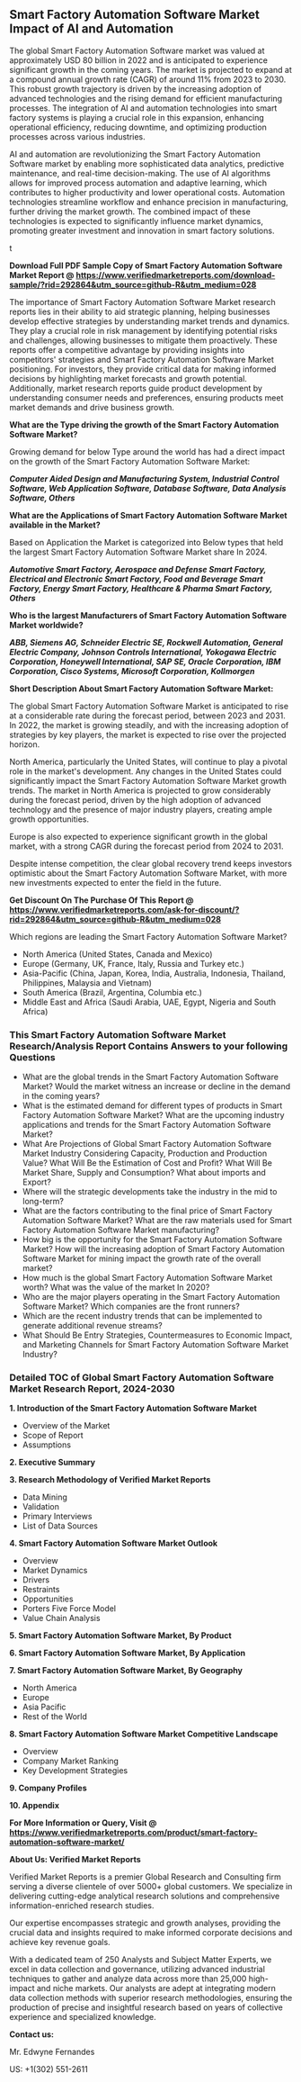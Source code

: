 <h2>Smart Factory Automation Software Market Impact of AI and Automation</h2><p>The global Smart Factory Automation Software market was valued at approximately USD 80 billion in 2022 and is anticipated to experience significant growth in the coming years. The market is projected to expand at a compound annual growth rate (CAGR) of around 11% from 2023 to 2030. This robust growth trajectory is driven by the increasing adoption of advanced technologies and the rising demand for efficient manufacturing processes. The integration of AI and automation technologies into smart factory systems is playing a crucial role in this expansion, enhancing operational efficiency, reducing downtime, and optimizing production processes across various industries.</p><p>AI and automation are revolutionizing the Smart Factory Automation Software market by enabling more sophisticated data analytics, predictive maintenance, and real-time decision-making. The use of AI algorithms allows for improved process automation and adaptive learning, which contributes to higher productivity and lower operational costs. Automation technologies streamline workflow and enhance precision in manufacturing, further driving the market growth. The combined impact of these technologies is expected to significantly influence market dynamics, promoting greater investment and innovation in smart factory solutions.</p>t</p><p id="" class=""><strong>Download Full PDF Sample Copy of Smart Factory Automation Software Market Report @ <a href="https://www.verifiedmarketreports.com/download-sample/?rid=292864&utm_source=github-R&utm_medium=028" target="_blank">https://www.verifiedmarketreports.com/download-sample/?rid=292864&utm_source=github-R&utm_medium=028</a></strong></p><p>The importance of&nbsp;Smart Factory Automation Software Market research reports lies in their ability to aid strategic planning, helping businesses develop effective strategies by understanding market trends and dynamics. They play a crucial role in risk management by identifying potential risks and challenges, allowing businesses to mitigate them proactively. These reports offer a competitive advantage by providing insights into competitors' strategies and Smart Factory Automation Software Market positioning. For investors, they provide critical data for making informed decisions by highlighting market forecasts and growth potential. Additionally, market research reports guide product development by understanding consumer needs and preferences, ensuring products meet market demands and drive business growth.</p><p><strong>What are the&nbsp;Type driving the growth of the Smart Factory Automation Software Market?</strong></p><p id="" class="">Growing demand for below Type around the world has had a direct impact on the growth of the Smart Factory Automation Software Market:</p><em><strong>Computer Aided Design and Manufacturing System, Industrial Control Software, Web Application Software, Database Software, Data Analysis Software, Others</strong></em></p><strong>What are the&nbsp;Applications&nbsp;of Smart Factory Automation Software Market available in the Market?</strong></p><p id="" class="">Based on Application the Market is categorized into Below types that held the largest Smart Factory Automation Software Market share In 2024.</p><em><strong>Automotive Smart Factory, Aerospace and Defense Smart Factory, Electrical and Electronic Smart Factory, Food and Beverage Smart Factory, Energy Smart Factory, Healthcare & Pharma Smart Factory, Others</strong></em></p><strong>Who is the largest Manufacturers of Smart Factory Automation Software Market worldwide?</strong></p><p><em><strong>ABB, Siemens AG, Schneider Electric SE, Rockwell Automation, General Electric Company, Johnson Controls International, Yokogawa Electric Corporation, Honeywell International, SAP SE, Oracle Corporation, IBM Corporation, Cisco Systems, Microsoft Corporation, Kollmorgen</strong></em></p><p id="" class=""><strong>Short Description About Smart Factory Automation Software Market:</strong></p><p>The global Smart Factory Automation Software Market is anticipated to rise at a considerable rate during the forecast period, between 2023 and 2031. In 2022, the market is growing steadily, and with the increasing adoption of strategies by key players, the market is expected to rise over the projected horizon.</p><p>North America, particularly the United States, will continue to play a pivotal role in the market's development. Any changes in the United States could significantly impact the Smart Factory Automation Software Market growth trends. The market in North America is projected to grow considerably during the forecast period, driven by the high adoption of advanced technology and the presence of major industry players, creating ample growth opportunities.</p><p>Europe is also expected to experience significant growth in the global market, with a strong CAGR during the forecast period from 2024 to 2031.</p><p>Despite intense competition, the clear global recovery trend keeps investors optimistic about the Smart Factory Automation Software Market, with more new investments expected to enter the field in the future.</p><p id="" class=""><strong>Get Discount On The Purchase Of This Report @ <a href="https://www.verifiedmarketreports.com/ask-for-discount/?rid=292864&utm_source=github-R&utm_medium=028" target="_blank">https://www.verifiedmarketreports.com/ask-for-discount/?rid=292864&utm_source=github-R&utm_medium=028</a></strong></p>Which regions are leading the Smart Factory Automation Software Market?</p><ul><li>North America (United States, Canada and Mexico)</li><li>Europe (Germany, UK, France, Italy, Russia and Turkey etc.)</li><li>Asia-Pacific (China, Japan, Korea, India, Australia, Indonesia, Thailand, Philippines, Malaysia and Vietnam)</li><li>South America (Brazil, Argentina, Columbia etc.)</li><li>Middle East and Africa (Saudi Arabia, UAE, Egypt, Nigeria and South Africa)</li></ul><h3 id="" class="">This Smart Factory Automation Software Market Research/Analysis Report Contains Answers to your following Questions</h3><ul><li>What are the global trends in the Smart Factory Automation Software Market? Would the market witness an increase or decline in the demand in the coming years?</li><li>What is the estimated demand for different types of products in Smart Factory Automation Software Market? What are the upcoming industry applications and trends for the Smart Factory Automation Software Market?</li><li>What Are Projections of Global Smart Factory Automation Software Market Industry Considering Capacity, Production and Production Value? What Will Be the Estimation of Cost and Profit? What Will Be Market Share, Supply and Consumption? What about imports and Export?</li><li>Where will the strategic developments take the industry in the mid to long-term?</li><li>What are the factors contributing to the final price of Smart Factory Automation Software Market? What are the raw materials used for Smart Factory Automation Software Market manufacturing?</li><li>How big is the opportunity for the Smart Factory Automation Software Market? How will the increasing adoption of Smart Factory Automation Software Market for mining impact the growth rate of the overall market?</li><li>How much is the global Smart Factory Automation Software Market worth? What was the value of the market In 2020?</li><li>Who are the major players operating in the Smart Factory Automation Software Market? Which companies are the front runners?</li><li>Which are the recent industry trends that can be implemented to generate additional revenue streams?</li><li>What Should Be Entry Strategies, Countermeasures to Economic Impact, and Marketing Channels for Smart Factory Automation Software Market Industry?</li></ul><h3 id="" class="">Detailed TOC of Global Smart Factory Automation Software Market Research Report, 2024-2030</h3><p id="" class=""><strong>1. Introduction of the Smart Factory Automation Software Market</strong></p><ul><li>Overview of the Market</li><li>Scope of Report</li><li>Assumptions</li></ul><p id="" class=""><strong>2. Executive Summary</strong></p><p id="" class=""><strong>3. Research Methodology of Verified Market Reports</strong></p><ul><li>Data Mining</li><li>Validation</li><li>Primary Interviews</li><li>List of Data Sources</li></ul><p id="" class=""><strong>4. Smart Factory Automation Software Market Outlook</strong></p><ul><li>Overview</li><li>Market Dynamics</li><li>Drivers</li><li>Restraints</li><li>Opportunities</li><li>Porters Five Force Model</li><li>Value Chain Analysis</li></ul><p id="" class=""><strong>5. Smart Factory Automation Software Market, By Product</strong></p><p id="" class=""><strong>6. Smart Factory Automation Software Market, By Application</strong></p><p id="" class=""><strong>7. Smart Factory Automation Software Market, By Geography</strong></p><ul><li>North America</li><li>Europe</li><li>Asia Pacific</li><li>Rest of the World</li></ul><p id="" class=""><strong>8. Smart Factory Automation Software Market Competitive Landscape</strong></p><ul><li>Overview</li><li>Company Market Ranking</li><li>Key Development Strategies</li></ul><p id="" class=""><strong>9. Company Profiles</strong></p><p id="" class=""><strong>10. Appendix</strong></p><p id="" class=""><strong>For More Information or Query, Visit @ <a href="https://www.verifiedmarketreports.com/product/smart-factory-automation-software-market/" target="_blank">https://www.verifiedmarketreports.com/product/smart-factory-automation-software-market/</a></strong></p><p id="" class=""><strong>About Us: Verified Market Reports</strong></p><p id="" class="">Verified Market Reports is a premier Global Research and Consulting firm serving a diverse clientele of over 5000+ global customers. We specialize in delivering cutting-edge analytical research solutions and comprehensive information-enriched research studies.</p><p id="" class="">Our expertise encompasses strategic and growth analyses, providing the crucial data and insights required to make informed corporate decisions and achieve key revenue goals.</p><p id="" class="">With a dedicated team of 250 Analysts and Subject Matter Experts, we excel in data collection and governance, utilizing advanced industrial techniques to gather and analyze data across more than 25,000 high-impact and niche markets. Our analysts are adept at integrating modern data collection methods with superior research methodologies, ensuring the production of precise and insightful research based on years of collective experience and specialized knowledge.</p><p id="" class=""><strong>Contact us:</strong></p><p id="" class="">Mr. Edwyne Fernandes</p><p id="" class="">US: +1(302) 551-2611</p>